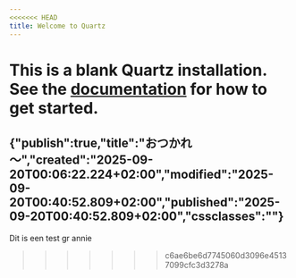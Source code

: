 ```yaml
---
<<<<<<< HEAD
title: Welcome to Quartz
---
```


This is a blank Quartz installation.
See the [documentation](https://quartz.jzhao.xyz) for how to get started.
=======
{"publish":true,"title":"おつかれ～","created":"2025-09-20T00:06:22.224+02:00","modified":"2025-09-20T00:40:52.809+02:00","published":"2025-09-20T00:40:52.809+02:00","cssclasses":""}
---

Dit is een test gr annie
>>>>>>> c6ae6be6d7745060d3096e45137099cfc3d3278a
